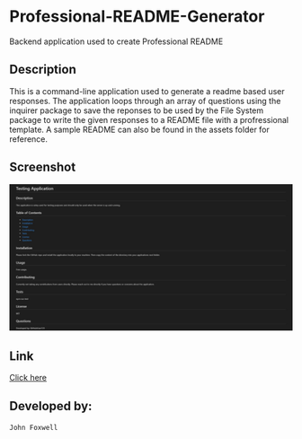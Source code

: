# Professional-README-Generator
Backend application used to create Professional README


## Description
This is a command-line application used to generate a readme based user responses. The application loops through an array of questions using the inquirer package to save the reponses to be used by the File System package to write the given responses to a README file with a profressional template. A sample README can also be found in the assets folder for reference.


## Screenshot
![Full page screenshot](./assets/readme-test.JPG)


## Link
[Click here](https://github.com/johnfoxwell/Professional-README-Generator)


## Developed by:
```
John Foxwell
```
